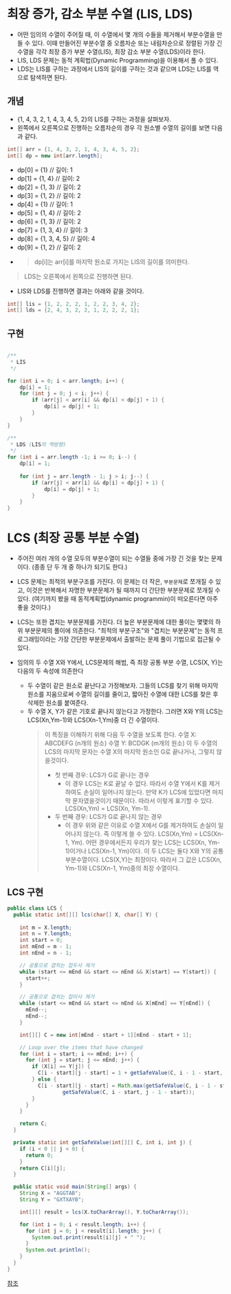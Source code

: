 # 최장 증가, 감소 부분 수열 (LIS, LDS)

- 어떤 임의의 수열이 주어질 때, 이 수열에서 몇 개의 수들을 제거해서 부분수열을 만들 수 있다. 이때 만들어진 부분수열 중 오름차순 또는 내림차순으로 정렬된 가장 긴 수열을 각각 최장 증가 부분 수열(LIS), 최장 감소 부분 수열(LDS)이라 한다.
- LIS, LDS 문제는 동적 계획법(Dynamic Programming)을 이용해서 풀 수 있다.
- LDS는 LIS를 구하는 과정에서 LIS의 길이를 구하는 것과 같으며 LDS는 LIS를 역으로 탐색하면 된다.

## 개념
- {1, 4, 3, 2, 1, 4, 3, 4, 5, 2}의 LIS를 구하는 과정을 살펴보자.
- 왼쪽에서 오른쪽으로 진행하는 오름차순의 경우 각 원소별 수열의 길이를 보면 다음과 같다.

```java
int[] arr = {1, 4, 3, 2, 1, 4, 3, 4, 5, 2};
int[] dp = new int[arr.length];
```
- dp[0] = {1}   // 길이: 1
- dp[1] = {1, 4}   // 길이: 2
- dp[2] = {1, 3}   // 길이: 2
- dp[3] = {1, 2}   // 길이: 2
- dp[4] = {1}   // 길이: 1
- dp[5] = {1, 4}   // 길이: 2
- dp[6] = {1, 3}   // 길이: 2
- dp[7] = {1, 3, 4}   // 길이: 3
- dp[8] = {1, 3, 4, 5}   // 길이: 4
- dp[9] = {1, 2}   // 길이: 2
- > dp[i]는 arr[i]를 마지막 원소로 가지는 LIS의 길이를 의미한다.
  
> LDS는 오른쪽에서 왼쪽으로 진행하면 된다.

- LIS와 LDS를 진행하면 결과는 아래와 같을 것이다.
```java
int[] lis = {1, 2, 2, 2, 1, 2, 2, 3, 4, 2};
int[] lds = {2, 4, 3, 2, 2, 1, 2, 2, 2, 1};
```

## 구현
```java

/**
 * LIS
 */

for (int i = 0; i < arr.length; i++) {
    dp[i] = 1;
    for (int j = 0; j < i; j++) {
        if (arr[j] < arr[i] && dp[i] < dp[j] + 1) {
            dp[i] = dp[j] + 1;
        }
    }
}

/**
 * LDS (LIS의 역방향)
 */
for (int i = arr.length -1; i >= 0; i--) {
    dp[i] = 1;
    
    for (int j = arr.length - 1; j > i; j--) {
        if (arr[j] < arr[i] && dp[i] < dp[j] + 1) {
            dp[i] = dp[j] + 1;
        }
    }
}
```

# LCS (최장 공통 부분 수열)
- 주어진 여러 개의 수열 모두의 부분수열이 되는 수열들 중에 가장 긴 것을 찾는 문제이다. (종종 단 두 개 중 하나가 되기도 한다.)
- LCS 문제는 최적의 부분구조를 가진다. 이 문제는 더 작은, `부분문제`로 쪼개질 수 있고, 이것은 반복해서 자명한 부분문제가 될 때까지 더 간단한 부분문제로 쪼개질 수 있다. (여기까지 봤을 때 동적계획법(dynamic programmin)이 떠오른다면 아주 좋을 것이다.) 
- LCS는 또한 겹치는 부분문제를 가진다. 더 높은 부분문제에 대한 풀이는 몇몇의 하위 부분문제의 풀이에 의존한다. "최적의 부분구조"와 "겹치는 부분문제"는 동적 프로그래밍이라는 가장 간단한 부분문제에서 출발하는 문제 풀이 기법으로 접근될 수 있다.

- 임의의 두 수열 X와 Y에서, LCS문제의 해법, 즉 최장 공통 부분 수열, LCS(X, Y)는 다음의 두 속성에 의존한다
  - 두 수열이 같은 원소로 끝난다고 가정해보자. 그들의 LCS를 찾기 위해 마지막 원소를 지움으로써 수열의 길이를 줄이고, 짧아진 수열에 대한 LCS를 찾은 후 삭제한 원소를 붙여준다.
  - 두 수열 X, Y가 같은 기호로 끝나지 않는다고 가정한다. 그러면 X와 Y의 LCS는 LCS(Xn,Ym-1)와 LCS(Xn-1,Ym)중 더 긴 수열이다.
    > 이 특징을 이해하기 위해 다음 두 수열을 보도록 한다. 수열 X: ABCDEFG (n개의 원소) 수열 Y: BCDGK (m개의 원소) 이 두 수열의 LCS의 마지막 문자는 수열 X의 마지막 원소인 G로 끝나거나, 그렇지 않을것이다.
    > - 첫 번째 경우: LCS가 G로 끝나는 경우 
    >   - 이 경우 LCS는 K로 끝날 수 없다. 따라서 수열 Y에서 K를 제거하여도 손실이 일어나지 않는다. 만약 K가 LCS에 있었다면 마지막 문자였을것이기 때문이다. 따라서 이렇게 표기할 수 있다. LCS(Xn,Ym) = LCS(Xn, Ym-1).
    > - 두 번째 경우: LCS가 G로 끝나지 않는 경우
    >   - 이 경우 위와 같은 이유로 수열 X에서 G를 제거하여도 손실이 일어나지 않는다. 즉 이렇게 쓸 수 있다. LCS(Xn,Ym) = LCS(Xn-1, Ym). 어떤 경우에서든지 우리가 찾는 LCS는 LCS(Xn, Ym-1)이거나 LCS(Xn-1, Ym)이다. 이 두 LCS는 둘다 X와 Y의 공통 부분수열이다. LCS(X,Y)는 최장이다. 따라서 그 값은 LCS(Xn, Ym-1)와 LCS(Xn-1, Ym)중의 최장 수열이다.

## LCS 구현

```java
public class LCS {
  public static int[][] lcs(char[] X, char[] Y) {
      
    int m = X.length;
    int n = Y.length;
    int start = 0;
    int mEnd = m - 1;
    int nEnd = n - 1;

    // 공통으로 겹치는 접두사 제거
    while (start <= mEnd && start <= nEnd && X[start] == Y[start]) {
      start++;
    }

    // 공통으로 겹치는 접미사 제거
    while (start <= mEnd && start <= nEnd && X[mEnd] == Y[nEnd]) {
      mEnd--;
      nEnd--;
    }

    int[][] C = new int[mEnd - start + 1][nEnd - start + 1];

    // Loop over the items that have changed
    for (int i = start; i <= mEnd; i++) {
      for (int j = start; j <= nEnd; j++) {
        if (X[i] == Y[j]) {
          C[i - start][j - start] = 1 + getSafeValue(C, i - 1 - start, j - 1 - start);
        } else {
          C[i - start][j - start] = Math.max(getSafeValue(C, i - 1 - start, j - start),
                  getSafeValue(C, i - start, j - 1 - start));
        }
      }
    }

    return C;
  }

  private static int getSafeValue(int[][] C, int i, int j) {
    if (i < 0 || j < 0) {
      return 0;
    }
    return C[i][j];
  }

  public static void main(String[] args) {
    String X = "AGGTAB";
    String Y = "GXTXAYB";

    int[][] result = lcs(X.toCharArray(), Y.toCharArray());

    for (int i = 0; i < result.length; i++) {
      for (int j = 0; j < result[i].length; j++) {
        System.out.print(result[i][j] + " ");
      }
      System.out.println();
    }
  }
}

```

[참조](https://ko.wikipedia.org/wiki/%EC%B5%9C%EC%9E%A5_%EA%B3%B5%ED%86%B5_%EB%B6%80%EB%B6%84_%EC%88%98%EC%97%B4)
